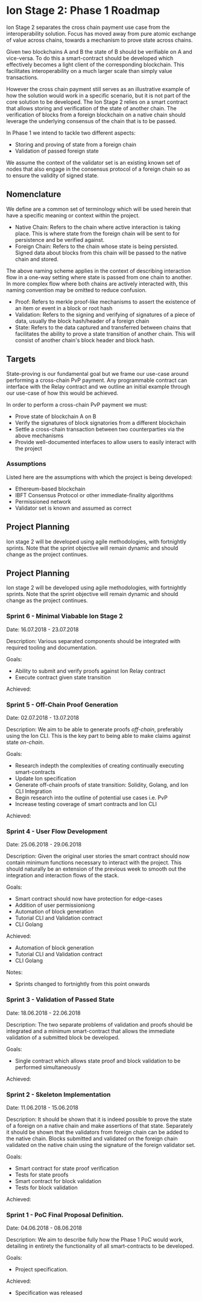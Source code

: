 # Ion Stage 2: Phase 1 Roadmap

Ion Stage 2 separates the cross chain payment use case from the interoperability solution. Focus has moved away from pure atomic exchange of value across chains, towards a mechanism to prove state across chains.

Given two blockchains A and B the state of B should be verifiable on A and vice-versa. To do this a smart-contract should be developed which effectively becomes a light client of the corresponding blockchain. This facilitates interoperability on a much larger scale than simply value transactions.

However the cross chain payment still serves as an illustrative example of how the solution would work in a specific scenario, but it is not part of the core solution to be developed. The Ion Stage 2 relies on a smart contract that allows storing and verification of the state of another chain. The verification of blocks from a foreign blockchain on a native chain should leverage the underlying consensus of the chain that is to be passed.

In Phase 1 we intend to tackle two different aspects:
* Storing and proving of state from a foreign chain
* Validation of passed foreign state

We assume the context of the validator set is an existing known set of nodes that also engage in the consensus protocol of a foreign chain so as to ensure the validity of signed state.

## Nomenclature
We define are a common set of terminology which will be used herein that have a specific meaning or context within the project.

* Native Chain: Refers to the chain where active interaction is taking place. This is where state from the foreign chain will be sent to for persistence and be verified against.
* Foreign Chain: Refers to the chain whose state is being persisted. Signed data about blocks from this chain will be passed to the native chain and stored.

The above naming scheme applies in the context of describing interaction flow in a one-way setting where state is passed from one chain to another. In more complex flow where both chains are actively interacted with, this naming convention may be omitted to reduce confusion.

* Proof: Refers to merkle proof-like mechanisms to assert the existence of an item or event in a block or root hash
* Validation: Refers to the signing and verifying of signatures of a piece of data, usually the block hash/header of a foreign chain
* State: Refers to the data captured and transferred between chains that facilitates the ability to prove a state transition of another chain. This will consist of another chain's block header and block hash.

## Targets
State-proving is our fundamental goal but we frame our use-case around performing a cross-chain PvP payment. Any programmable contract can interface with the Relay contract and we outline an initial example through our use-case of how this would be achieved.

In order to perform a cross-chain PvP payment we must:
  * Prove state of blockchain A on B
  * Verify the signatures of block signatories from a different blockchain
  * Settle a cross-chain transaction between two counterparties via the above mechanisms
  * Provide well-documented interfaces to allow users to easily interact with the project

### Assumptions
Listed here are the assumptions with which the project is being developed:
  * Ethereum-based blockchain
  * IBFT Consensus Protocol or other immediate-finality algorithms
  * Permissioned network
  * Validator set is known and assumed as correct

## Project Planning
Ion stage 2 will be developed using agile methodologies, with fortnightly sprints. Note that the sprint objective will remain dynamic and should change as the project continues.

## Project Planning
Ion stage 2 will be developed using agile methodologies, with fortnightly sprints. Note that the sprint objective will remain dynamic and should change as the project continues.

### Sprint 6 - Minimal Viabable Ion Stage 2
Date: 16.07.2018 - 23.07.2018

Description:
Various separated components should be integrated with required tooling and documentation.

Goals:
  * Ability to submit and verify proofs against Ion Relay contract
  * Execute contract given state transition

Achieved:

### Sprint 5 - Off-Chain Proof Generation
Date: 02.07.2018 - 13.07.2018

Description:
We aim to be able to generate proofs _off-chain_, preferably using the Ion CLI. This is the key part to being able to make claims against state _on-chain_.

Goals:
  * Research indepth the complexities of creating continually executing smart-contracts
  * Update Ion specification
  * Generate off-chain proofs of state transition: Solidity, Golang, and Ion CLI Integration
  * Begin research into the outline of potential use cases i.e. PvP
  * Increase testing coverage of smart contracts and Ion CLI

Achieved:

### Sprint 4 - User Flow Development
Date: 25.06.2018 - 29.06.2018

Description:
Given the original user stories the smart contract should now contain minimum functions necessary to interact with the project. This should naturally be an extension of the previous week to smooth out the integration and interaction flows of the stack.

Goals:
  * Smart contract should now have protection for edge-cases
  * Addition of user permissioniong
  * Automation of block generation
  * Tutorial CLI and Validation contract
  * CLI Golang

Achieved:
  * Automation of block generation
  * Tutorial CLI and Validation contract
  * CLI Golang

Notes:
  * Sprints changed to fortnightly from this point onwards

### Sprint 3 - Validation of Passed State
Date: 18.06.2018 - 22.06.2018

Description:
The two separate problems of validation and proofs should be integrated and a minimum smart-contract that allows the immediate validation of a submitted block be developed.

Goals:
  * Single contract which allows state proof and block validation to be performed simultaneously

Achieved:

### Sprint 2 - Skeleton Implementation
Date: 11.06.2018 - 15.06.2018

Description:
It should be shown that it is indeed possible to prove the state of a foreign on a native chain and make assertions of that state. Separately it should be shown that the validators from foreign chain can be added to the native chain. Blocks submitted and validated on the foreign chain validated on the native chain using the signature of the foreign validator set.

Goals:
  * Smart contract for state proof verification
  * Tests for state proofs
  * Smart contract for block validation
  * Tests for block validation

Achieved:


### Sprint 1 - PoC Final Proposal Definition.
Date: 04.06.2018 - 08.06.2018

Description:
We aim to describe fully how the Phase 1 PoC would work, detailing in entirety the functionality of all smart-contracts to be developed.

Goals:
  * Project specification.

Achieved:
  * Specification was released



